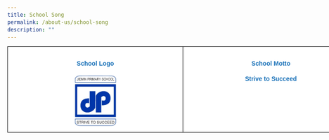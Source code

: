 ```yaml
---
title: School Song
permalink: /about-us/school-song
description: ""
---
```

<style type="text/css">
.tg  {border-collapse:collapse;border-spacing:0;}
.tg td{border-color:black;border-style:solid;border-width:1px;font-family:Arial, sans-serif;font-size:14px;
  overflow:hidden;padding:10px 5px;word-break:normal;}
.tg th{border-color:black;border-style:solid;border-width:1px;font-family:Arial, sans-serif;font-size:14px;
  font-weight:normal;overflow:hidden;padding:10px 5px;word-break:normal;}
.tg .tg-iysj{background-color:#FFF;color:#1971B8;font-weight:bold;text-align:center;vertical-align:top}
</style>
<table class="tg" style="undefined;table-layout: fixed; width: 800px">
<colgroup>
<col style="width: 400px">
<col style="width: 400px">
</colgroup>
<thead>
  <tr>
		<td class="tg-iysj"><center><h4>School Logo</h4><img src="/images/schoollogomin.jpeg" 
																												 style="width:25%"></center></td>
		<td class="tg-iysj"><center><h4>School Motto</h4>Strive to Succeed</center></td>
  </tr>
</thead>
</table>